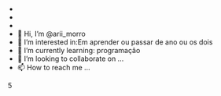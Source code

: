 -
- 
-  
-    👋 Hi, I’m @arii_morro
- 👀 I’m interested in:Em aprender ou passar de ano ou os dois
- 🌱 I’m currently learning: programaçâo
- 💞️ I’m looking to collaborate on ...
- 📫 How to reach me ...

<!---
Arimorro/Arimorro is a ✨ special ✨ repository because its `README.md` (this file) appears on your GitHub profile.f5f5f5
You can click the Preview link to take a look at your changes.
--->
​
5
